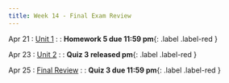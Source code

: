 ```yaml
---
title: Week 14 - Final Exam Review
---
```


Apr 21
: [Unit 1](#)
: [](#) 
  : **Homework 5 due 11:59 pm**{: .label .label-red }

Apr 23
: [Unit 2](#)
: [](#) 
  : **Quiz 3 released pm**{: .label .label-red }

Apr 25
: [Final Review](#)
: [](#) 
  : **Quiz 3 due 11:59 pm**{: .label .label-red }
